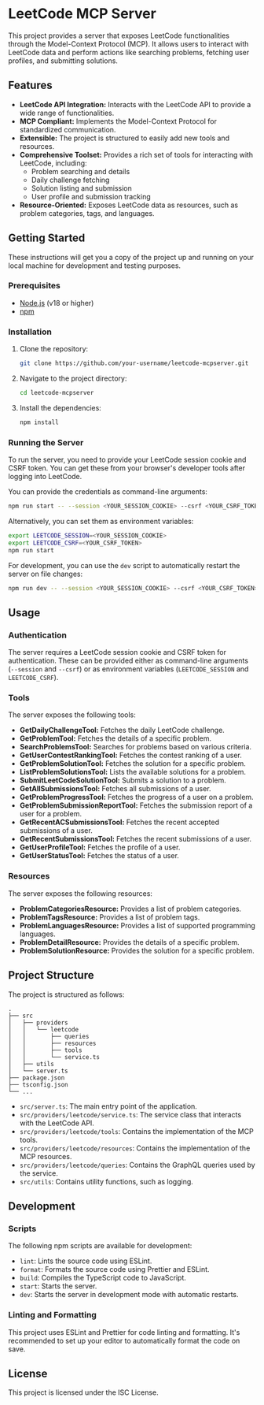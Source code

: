 # LeetCode MCP Server

This project provides a server that exposes LeetCode functionalities through the Model-Context Protocol (MCP). It allows users to interact with LeetCode data and perform actions like searching problems, fetching user profiles, and submitting solutions.

## Features

- **LeetCode API Integration:** Interacts with the LeetCode API to provide a wide range of functionalities.
- **MCP Compliant:** Implements the Model-Context Protocol for standardized communication.
- **Extensible:** The project is structured to easily add new tools and resources.
- **Comprehensive Toolset:** Provides a rich set of tools for interacting with LeetCode, including:
  - Problem searching and details
  - Daily challenge fetching
  - Solution listing and submission
  - User profile and submission tracking
- **Resource-Oriented:** Exposes LeetCode data as resources, such as problem categories, tags, and languages.

## Getting Started

These instructions will get you a copy of the project up and running on your local machine for development and testing purposes.

### Prerequisites

- [Node.js](https://nodejs.org/) (v18 or higher)
- [npm](https://npm.io/)

### Installation

1.  Clone the repository:
    ```bash
    git clone https://github.com/your-username/leetcode-mcpserver.git
    ```
2.  Navigate to the project directory:
    ```bash
    cd leetcode-mcpserver
    ```
3.  Install the dependencies:
    ```bash
    npm install
    ```

### Running the Server

To run the server, you need to provide your LeetCode session cookie and CSRF token. You can get these from your browser's developer tools after logging into LeetCode.

You can provide the credentials as command-line arguments:

```bash
npm run start -- --session <YOUR_SESSION_COOKIE> --csrf <YOUR_CSRF_TOKEN>
```

Alternatively, you can set them as environment variables:

```bash
export LEETCODE_SESSION=<YOUR_SESSION_COOKIE>
export LEETCODE_CSRF=<YOUR_CSRF_TOKEN>
npm run start
```

For development, you can use the `dev` script to automatically restart the server on file changes:

```bash
npm run dev -- --session <YOUR_SESSION_COOKIE> --csrf <YOUR_CSRF_TOKEN>
```

## Usage

### Authentication

The server requires a LeetCode session cookie and CSRF token for authentication. These can be provided either as command-line arguments (`--session` and `--csrf`) or as environment variables (`LEETCODE_SESSION` and `LEETCODE_CSRF`).

### Tools

The server exposes the following tools:

- **GetDailyChallengeTool:** Fetches the daily LeetCode challenge.
- **GetProblemTool:** Fetches the details of a specific problem.
- **SearchProblemsTool:** Searches for problems based on various criteria.
- **GetUserContestRankingTool:** Fetches the contest ranking of a user.
- **GetProblemSolutionTool:** Fetches the solution for a specific problem.
- **ListProblemSolutionsTool:** Lists the available solutions for a problem.
- **SubmitLeetCodeSolutionTool:** Submits a solution to a problem.
- **GetAllSubmissionsTool:** Fetches all submissions of a user.
- **GetProblemProgressTool:** Fetches the progress of a user on a problem.
- **GetProblemSubmissionReportTool:** Fetches the submission report of a user for a problem.
- **GetRecentACSubmissionsTool:** Fetches the recent accepted submissions of a user.
- **GetRecentSubmissionsTool:** Fetches the recent submissions of a user.
- **GetUserProfileTool:** Fetches the profile of a user.
- **GetUserStatusTool:** Fetches the status of a user.

### Resources

The server exposes the following resources:

- **ProblemCategoriesResource:** Provides a list of problem categories.
- **ProblemTagsResource:** Provides a list of problem tags.
- **ProblemLanguagesResource:** Provides a list of supported programming languages.
- **ProblemDetailResource:** Provides the details of a specific problem.
- **ProblemSolutionResource:** Provides the solution for a specific problem.

## Project Structure

The project is structured as follows:

```
.
├── src
│   ├── providers
│   │   └── leetcode
│   │       ├── queries
│   │       ├── resources
│   │       ├── tools
│   │       └── service.ts
│   ├── utils
│   └── server.ts
├── package.json
├── tsconfig.json
└── ...
```

- `src/server.ts`: The main entry point of the application.
- `src/providers/leetcode/service.ts`: The service class that interacts with the LeetCode API.
- `src/providers/leetcode/tools`: Contains the implementation of the MCP tools.
- `src/providers/leetcode/resources`: Contains the implementation of the MCP resources.
- `src/providers/leetcode/queries`: Contains the GraphQL queries used by the service.
- `src/utils`: Contains utility functions, such as logging.

## Development

### Scripts

The following npm scripts are available for development:

- `lint`: Lints the source code using ESLint.
- `format`: Formats the source code using Prettier and ESLint.
- `build`: Compiles the TypeScript code to JavaScript.
- `start`: Starts the server.
- `dev`: Starts the server in development mode with automatic restarts.

### Linting and Formatting

This project uses ESLint and Prettier for code linting and formatting. It's recommended to set up your editor to automatically format the code on save.

## License

This project is licensed under the ISC License.
